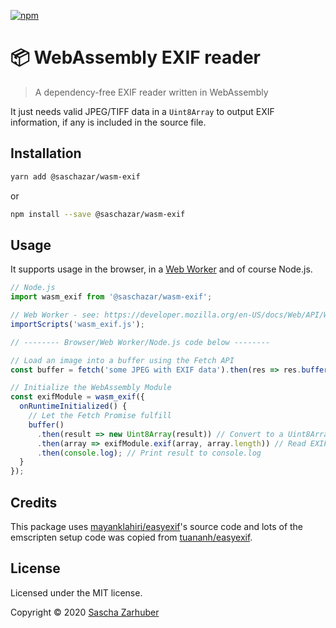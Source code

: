 [![npm](https://img.shields.io/npm/v/@saschazar/wasm-exif)](https://npmjs.org/package/@saschazar/wasm-exif)

# 📦 WebAssembly EXIF reader

> A dependency-free EXIF reader written in WebAssembly

It just needs valid JPEG/TIFF data in a `Uint8Array` to output EXIF information, if any is included in the source file.

## Installation

```bash
yarn add @saschazar/wasm-exif
```

or

```bash
npm install --save @saschazar/wasm-exif
```

## Usage

It supports usage in the browser, in a [Web Worker](https://developer.mozilla.org/en-US/docs/Web/API/Web_Workers_API) and of course Node.js.

```javascript
// Node.js
import wasm_exif from '@saschazar/wasm-exif';

// Web Worker - see: https://developer.mozilla.org/en-US/docs/Web/API/WorkerGlobalScope/importScripts
importScripts('wasm_exif.js');

// -------- Browser/Web Worker/Node.js code below --------

// Load an image into a buffer using the Fetch API
const buffer = fetch('some JPEG with EXIF data').then(res => res.buffer());

// Initialize the WebAssembly Module
const exifModule = wasm_exif({
  onRuntimeInitialized() {
    // Let the Fetch Promise fulfill
    buffer()
      .then(result => new Uint8Array(result)) // Convert to a Uint8Array
      .then(array => exifModule.exif(array, array.length)) // Read EXIF
      .then(console.log); // Print result to console.log
  }
});
```

## Credits

This package uses [mayanklahiri/easyexif](https://github.com/mayanklahiri/easyexif)'s source code and lots of the emscripten setup code was copied from [tuananh/easyexif](https://github.com/tuananh/easy-exif).

## License

Licensed under the MIT license.

Copyright ©️ 2020 [Sascha Zarhuber](https://sascha.work)
